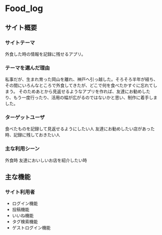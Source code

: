 # Food_log

## サイト概要
### サイトテーマ
外食した時の情報を記録に残せるアプリ。

### テーマを選んだ理由
私事だが、生まれ育った岡山を離れ、神戸へ引っ越した。そろそろ半年が経ち、その間にいろんなところで外食してきたが、どこで何を食べたかすぐに忘れてしまう。
そのためあとから見返せるようなアプリを作れば、友達にお勧めしたり、もう一度行ったり、活用の幅が広がるのではないかと思い、制作に着手しました。

### ターゲットユーザ
食べたものを記録して見返せるようにしたい人
友達にお勧めしたい店があった時、記録に残しておきたい人

### 主な利用シーン
外食時
友達においしいお店を紹介したい時

## 主な機能
### サイト利用者
- ログイン機能
- 投稿機能
- いいね機能
- タグ検索機能
- ゲストログイン機能